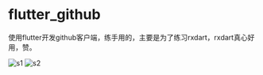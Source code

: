 # flutter_github

使用flutter开发github客户端，练手用的，主要是为了练习rxdart，rxdart真心好用，赞。

![s1](https://raw.githubusercontent.com/dlgchg/flutter_github/master/screen_shot/s1.png)
![s2](https://raw.githubusercontent.com/dlgchg/flutter_github/master/screen_shot/s2.png)